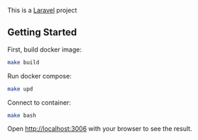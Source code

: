 This is a [Laravel](https://laravel.com/) project
## Getting Started

First, build docker image:

```bash
make build
```

Run docker compose:

```bash
make upd
```

Connect to container:

```bash
make bash
```



Open [http://localhost:3006](http://localhost:3006) with your browser to see the result.

